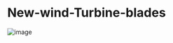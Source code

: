 # New-wind-Turbine-blades
![image](https://github.com/user-attachments/assets/020c727d-50c7-40ce-bf04-f90b0fd729f8)
